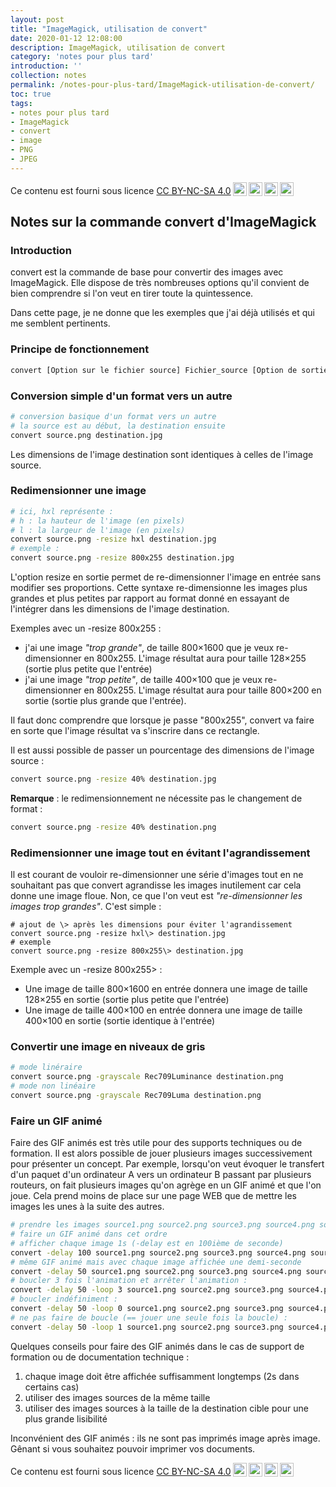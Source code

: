```yaml
---
layout: post
title: "ImageMagick, utilisation de convert"
date: 2020-01-12 12:08:00
description: ImageMagick, utilisation de convert
category: 'notes pour plus tard'
introduction: ''
collection: notes
permalink: /notes-pour-plus-tard/ImageMagick-utilisation-de-convert/
toc: true
tags:
- notes pour plus tard
- ImageMagick
- convert
- image
- PNG
- JPEG
---
```


Ce contenu est fourni sous licence [CC BY-NC-SA 4.0](https://creativecommons.org/licenses/by-nc-sa/4.0/deed.fr)<img style="height:22px!important;margin-left:3px;vertical-align:text-bottom;" src="https://mirrors.creativecommons.org/presskit/icons/cc.svg?ref=chooser-v1"><img style="height:22px!important;margin-left:3px;vertical-align:text-bottom;" src="https://mirrors.creativecommons.org/presskit/icons/by.svg?ref=chooser-v1"><img style="height:22px!important;margin-left:3px;vertical-align:text-bottom;" src="https://mirrors.creativecommons.org/presskit/icons/nc.svg?ref=chooser-v1"><img style="height:22px!important;margin-left:3px;vertical-align:text-bottom;" src="https://mirrors.creativecommons.org/presskit/icons/sa.svg?ref=chooser-v1">

## Notes sur la commande convert d'ImageMagick

### Introduction
convert est la commande de base pour convertir des images avec ImageMagick. Elle dispose de très nombreuses options qu'il convient de bien comprendre si l'on veut en tirer toute la quintessence.

Dans cette page, je ne donne que les exemples que j'ai déjà utilisés et qui me semblent pertinents.

### Principe de fonctionnement
``` bash
convert [Option sur le fichier source] Fichier_source [Option de sortie] Fichier_destination
```

### Conversion simple d'un format vers un autre
``` bash
# conversion basique d'un format vers un autre
# la source est au début, la destination ensuite
convert source.png destination.jpg
```

Les dimensions de l'image destination sont identiques à celles de l'image source.

### Redimensionner une image
``` bash
# ici, hxl représente :
# h : la hauteur de l'image (en pixels)
# l : la largeur de l'image (en pixels)
convert source.png -resize hxl destination.jpg
# exemple :
convert source.png -resize 800x255 destination.jpg
```
L'option resize en sortie permet de re-dimensionner l'image en entrée sans modifier ses proportions. Cette syntaxe re-dimensionne les images plus grandes et plus petites par rapport au format donné en essayant de l'intégrer dans les dimensions de l'image destination.

Exemples avec un -resize 800x255 :
* j'ai une image _"trop grande"_, de taille 800×1600 que je veux re-dimensionner en 800x255. L'image résultat aura pour taille 128×255 (sortie plus petite que l'entrée)
* j'ai une image _"trop petite"_, de taille 400×100 que je veux re-dimensionner en 800x255. L'image résultat aura pour taille 800×200 en sortie (sortie plus grande que l'entrée).

Il faut donc comprendre que lorsque je passe "800x255", convert va faire en sorte que l'image résultat va s'inscrire dans ce rectangle.

Il est aussi possible de passer un pourcentage des dimensions de l'image source :
``` bash
convert source.png -resize 40% destination.jpg
```

**Remarque** : le redimensionnement ne nécessite pas le changement de format :
``` bash
convert source.png -resize 40% destination.png
```


### Redimensionner une image tout en évitant l'agrandissement
Il est courant de vouloir re-dimensionner une série d'images tout en ne souhaitant pas que convert agrandisse les images inutilement car cela donne une image floue. Non, ce que l'on veut est _"re-dimensionner les images trop grandes"_. C'est simple :
```
# ajout de \> après les dimensions pour éviter l'agrandissement
convert source.png -resize hxl\> destination.jpg
# exemple
convert source.png -resize 800x255\> destination.jpg
```

Exemple avec un -resize 800x255\> :
* Une image de taille 800×1600 en entrée donnera une image de taille 128×255 en sortie (sortie plus petite que l'entrée)
* Une image de taille 400×100 en entrée donnera une image de taille 400×100 en sortie (sortie identique à l'entrée)

### Convertir une image en niveaux de gris
``` bash
# mode linéraire
convert source.png -grayscale Rec709Luminance destination.png
# mode non linéaire
convert source.png -grayscale Rec709Luma destination.png
```

### Faire un GIF animé
Faire des GIF animés est très utile pour des supports techniques ou de formation. Il est alors possible de jouer plusieurs images successivement pour présenter un concept. Par exemple, lorsqu'on veut évoquer le transfert d'un paquet d'un ordinateur A vers un ordinateur B passant par plusieurs routeurs, on fait plusieurs images qu'on agrège en un GIF animé et que l'on joue. Cela prend moins de place sur une page WEB que de mettre les images les unes à la suite des autres.
``` bash
# prendre les images source1.png source2.png source3.png source4.png source5.png
# faire un GIF animé dans cet ordre
# afficher chaque image 1s (-delay est en 100ième de seconde)
convert -delay 100 source1.png source2.png source3.png source4.png source5.png destination.gif
# même GIF animé mais avec chaque image affichée une demi-seconde
convert -delay 50 source1.png source2.png source3.png source4.png source5.png destination.gif
# boucler 3 fois l'animation et arrêter l'animation :
convert -delay 50 -loop 3 source1.png source2.png source3.png source4.png source5.png destination.gif
# boucler indéfiniment :
convert -delay 50 -loop 0 source1.png source2.png source3.png source4.png source5.png destination.gif
# ne pas faire de boucle (== jouer une seule fois la boucle) :
convert -delay 50 -loop 1 source1.png source2.png source3.png source4.png source5.png destination.gif
```

Quelques conseils pour faire des GIF animés dans le cas de support de formation ou de documentation technique :
1. chaque image doit être affichée suffisamment longtemps (2s dans certains cas)
2. utiliser des images sources de la même taille
3. utiliser des images sources à la taille de la destination cible pour une plus grande lisibilité

Inconvénient des GIF animés : ils ne sont pas imprimés image après image. Gênant si vous souhaitez pouvoir imprimer vos documents.

Ce contenu est fourni sous licence [CC BY-NC-SA 4.0](https://creativecommons.org/licenses/by-nc-sa/4.0/deed.fr)<img style="height:22px!important;margin-left:3px;vertical-align:text-bottom;" src="https://mirrors.creativecommons.org/presskit/icons/cc.svg?ref=chooser-v1"><img style="height:22px!important;margin-left:3px;vertical-align:text-bottom;" src="https://mirrors.creativecommons.org/presskit/icons/by.svg?ref=chooser-v1"><img style="height:22px!important;margin-left:3px;vertical-align:text-bottom;" src="https://mirrors.creativecommons.org/presskit/icons/nc.svg?ref=chooser-v1"><img style="height:22px!important;margin-left:3px;vertical-align:text-bottom;" src="https://mirrors.creativecommons.org/presskit/icons/sa.svg?ref=chooser-v1">
